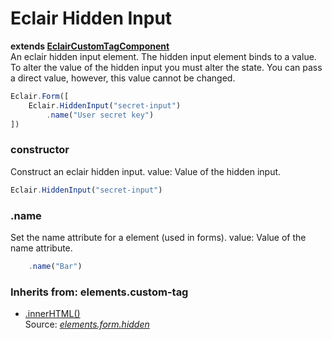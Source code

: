 # Eclair Hidden Input
__extends [EclairCustomTagComponent](https://github.com/SamGarlick/Eclair/tree/main/src/elements/custom-tag.js)__<br/>
An eclair hidden input element. The hidden input element binds to a value. To alter the value of the hidden input you must alter the state. You can pass a direct value, however, this value cannot be changed.
```javascript
Eclair.Form([
    Eclair.HiddenInput("secret-input")
        .name("User secret key")
])
```
### constructor
Construct an eclair hidden input.
value: Value of the hidden input. 
```javascript
Eclair.HiddenInput("secret-input")
```
### .name
Set the name attribute for a element (used in forms).
value: Value of the name attribute. 
```javascript
    .name("Bar")
```

### Inherits from: elements.custom-tag
 - [.innerHTML()](https://github.com/SamGarlick/Eclair/tree/main/docs/elements/custom-tag.md#innerHTML)
<br/>Source: [_elements.form.hidden_](https://github.com/SamGarlick/Eclair/tree/main/src/elements/form/hidden.js)